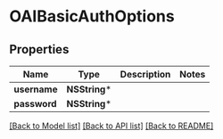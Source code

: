 # OAIBasicAuthOptions

## Properties
Name | Type | Description | Notes
------------ | ------------- | ------------- | -------------
**username** | **NSString*** |  | 
**password** | **NSString*** |  | 

[[Back to Model list]](../README#documentation-for-models) [[Back to API list]](../README#documentation-for-api-endpoints) [[Back to README]](../README)


